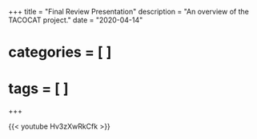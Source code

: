 +++
title = "Final Review Presentation"
description = "An overview of the TACOCAT project."
date = "2020-04-14"
# categories = [ ]
# tags = [ ]
+++

{{< youtube Hv3zXwRkCfk >}}